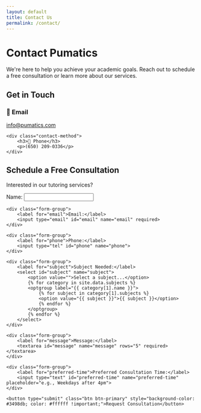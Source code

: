 ```yaml
---
layout: default
title: Contact Us
permalink: /contact/
---
```


# Contact Pumatics

We're here to help you achieve your academic goals. Reach out to schedule a free consultation or learn more about our services.

## Get in Touch

<div class="contact-methods">
    <div class="contact-method">
        <h3>📧 Email</h3>
        <p><a href="mailto:info@pumatics.com">info@pumatics.com</a></p>
    </div>
    
    <div class="contact-method">
        <h3>📱 Phone</h3>
        <p>(650) 209-0336</p>
    </div>
</div>

## Schedule a Free Consultation

Interested in our tutoring services?

<form action="https://formspree.io/f/{{ site.social.formspree_id }}" method="POST" class="contact-form">
    <div class="form-group">
        <label for="name">Name:</label>
        <input type="text" id="name" name="name" required>
    </div>
    
    <div class="form-group">
        <label for="email">Email:</label>
        <input type="email" id="email" name="email" required>
    </div>
    
    <div class="form-group">
        <label for="phone">Phone:</label>
        <input type="tel" id="phone" name="phone">
    </div>
    
    <div class="form-group">
        <label for="subject">Subject Needed:</label>
        <select id="subject" name="subject">
            <option value="">Select a subject...</option>
            {% for category in site.data.subjects %}
            <optgroup label="{{ category[1].name }}">
                {% for subject in category[1].subjects %}
                <option value="{{ subject }}">{{ subject }}</option>
                {% endfor %}
            </optgroup>
            {% endfor %}
        </select>
    </div>
    
    <div class="form-group">
        <label for="message">Message:</label>
        <textarea id="message" name="message" rows="5" required></textarea>
    </div>
    
    <div class="form-group">
        <label for="preferred-time">Preferred Consultation Time:</label>
        <input type="text" id="preferred-time" name="preferred-time" placeholder="e.g., Weekdays after 4pm">
    </div>
    
    <button type="submit" class="btn btn-primary" style="background-color: #3498db; color: #ffffff !important;">Request Consultation</button>
</form>